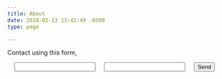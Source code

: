```yaml
---
title: About
date: 2018-02-13 13:42:49 -0500
type: page

---
```

Contact using this form,

<form action="https://formspree.io/timbuktuvariance@gmail.com" method="POST">  
    <input type="text" name="name">  
    <input type="email" name="_replyto">  
    <input type="submit" value="Send">  
</form>